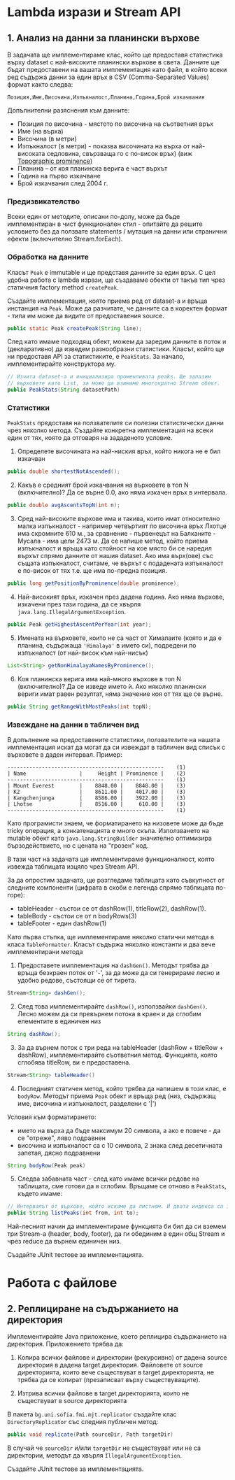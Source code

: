 # Lambda изрази и Stream API

## 1. Анализ на данни за планински върхове

В задачата ще имплементираме клас, който ще предоставя статистика върху dataset с най-високите планински върхове в света. Данните ще бъдат предоставени на вашата имплементация като файл, в който всеки ред съдържа данни за един връх в CSV (Comma-Separated Values) формат както следва:

`Позиция,Име,Височина,Изпъкналост,Планина,Година,Брой изкачвания`

Допълнителни разяснения към данните:

  - Позиция по височина - мястото по височина на съответния връх
  - Име (на върха)
  - Височина (в метри)
  - Изпъкналост (в метри) - показва височината на върха от най-високата седловина, свързваща го с по-висок връх) (виж [Topographic prominence](https://en.wikipedia.org/wiki/Topographic_prominence))
  - Планина – от коя планинска верига е част върхът
  - Година на първо изкачване
  - Брой изкачвания след 2004 г.

### Предизвикателство

Всеки един от методите, описани по-долу, може да бъде имплементиран в чист функционален стил - опитайте да решите условието без да ползвате statements / мутация на данни или странични ефекти (включително Stream.forEach).

### Обработка на данните

Класът `Peak` е immutable и ще представя данните за един връх. С цел удобна работа с lambda изрази, ще създаваме обекти от такъв тип чрез статичния factory method `createPeak`.

Създайте имплементация, която приема ред от dataset-a и връща инстанция на `Peak`. Може да разчитате, че данните са в коректен формат - типа им може да видите от предоставения source.

```java
public static Peak createPeak(String line);
```

След като имаме подходящ обект, можем да заредим данните в поток и (декларативно) да изведем разнообразни статистики. Класът, който ще ни предоставя API за статистиките, е `PeakStats`. За начало, имплементирайте конструктора му.

```java
// Изчита dataset-а и инициализира променливата peaks. Ще запазим
// върховете като List, за може да взимаме многократно Stream обект.
public PeakStats(String datasetPath)
```

### Статистики

`PeakStats` предоставя на ползвателите си полезни статистически данни чрез няколко метода. Създайте конкретна имплементация на всеки един от тях, която да отговаря на зададеното условие.

1. Определете височината на най-ниския връх, който никога не е бил изкачван

```java
public double shortestNotAscended();
```

2. Какъв е средният брой изкачвания на върховете в топ N (включително)? Да се върне 0.0, ако няма изкачен връх в интервала.

```java
public double avgAscentsTopN(int n);
```

3. Сред най-високите върхове има и такива, които имат относително малка изпъкналост - например четвъртият по височина връх Лхотце има скромните 610 м., за сравнение - първенецът на Балканите - Мусала - има цели 2473 м. Да се напише метод, който приема изпъкналост и връща като стойност на кое място би се наредил върхът спрямо данните от нашия dataset. Ако има върх(ове) със същата изпъкналост, считаме, че върхът с подадената изпъкналост е по-висок от тях т.е. ще има по-предна позиция.

```java
public long getPositionByProminence(double prominence);
```

4. Най-високият връх, изкачен през дадена година. Ако няма върхове, изкачени през тази година, да се хвърля `java.lang.IllegalArgumentException`.

```java
public Peak getHighestAscentPerYear(int year);
```

5. Имената на върховете, които не са част от Хималаите (която и да е планина, съдържащa `'Himalaya'` в името си), подредени по изпъкналост (от най-висок към най-нисък)

```java
List<String> getNonHimalayaNamesByProminence();
```

6. Коя планинска верига има най-много върхове в топ N (включително)? Да се изведе името ѝ. Ако няколко планински вериги имат равен резултат, няма значение коя от тях ще се върне.

```java
public String getRangeWithMostPeaks(int topN);
```

### Извеждане на данни в табличен вид

В допълнение на предоставените статистики, ползвателите на нашата имплементация искат да могат да си извеждат в табличен вид списък с върховете в даден интервал. Пример:

```
--------------------------------------------------    (1)
| Name                 |     Height | Prominence |    (2)
--------------------------------------------------    (1)
| Mount Everest        |    8848.00 |    8848.00 |    (3)
| K2                   |    8611.00 |    4017.00 |    (3)
| Kangchenjunga        |    8586.00 |    3922.00 |    (3)
| Lhotse               |    8516.00 |     610.00 |    (3)
--------------------------------------------------    (1)
```

Като програмисти знаем, че форматирането на низовете може да бъде tricky операция, а конкатенацията е много скъпа. Използването на mutable обект като `java.lang.StringBuilder` значително оптимизира бързодействието, но с цената на "грозен" код.

В тази част на задачата ще имплементираме функционалност, която извежда таблицата изцяло чрез Stream API.

За да опростим задачата, ще разгледаме таблицата като съвкупност от следните компоненти (цифрата в скоби е легенда спрямо таблицата по-горе):

  - tableHeader - състои се от dashRow(1), titleRow(2), dashRow(1).
  - tableBody - състои се от n bodyRows(3)
  - tableFooter - един dashRow(1)

Като първа стъпка, ще имплементираме няколко статични метода в класа `TableFormatter`. Класът съдържа няколко константи и два вече имплементирани метода

1. Предоставете имплементация на `dashGen()`. Методът трябва да връща безкраен поток от '-', за да може да си генерираме лесно и удобно редове, състоящи се от тирета.

```java
Stream<String> dashGen();
```

2. След това имплементирайте `dashRow()`, използвайки `dashGen()`. Лесно можем да си превърнем потока в краен и да сглобим елементите в единичен низ

```java
String dashRow();
```

3. За да върнем поток с три реда на tableHeader (dashRow + titleRow + dashRow), имплементирайте съответния метод. Функцията, която сглобява titleRow, ви е предоставена.

```java
Stream<String> tableHeader()
```

4. Последният статичен метод, който трябва да напишем в този клас, е `bodyRow`. Методът приема `Peak` обект и връща ред (низ, съдържащ име, височина и изпъкналост, разделени с '|')

Условия към форматирането:

  - името на върха да бъде максимум 20 символа, а ако е повече - да се "отреже", ляво подравнен
  - височина и изпъкналост са с 10 символа, 2 знака след десетичната запетая, дясно подравнени

```java
String bodyRow(Peak peak)
```

5. Следва забавната част - след като имаме всички редове на таблицата, сме готови да я сглобим. Връщаме се отново в `PeakStats`, където имаме:

```java
// Интервалът от върхове, който искаме да листнем. И двата индекса са inclusive
public String listPeaks(int from, int to);
```

Най-лесният начин да имплементираме функцията би бил да си вземем три Stream-a (header, body, footer), да ги обединим в един общ Stream и чрез reduce да върнем единичен низ.

Създайте JUnit тестове за имплементацията.

# Работа с файлове

## 2. Реплициране на съдържанието на директория

Имплементирайте Java приложение, което реплицира съдържанието на директория. Приложението трябва да:

1. Копира всички файлове и директории (рекурсивно) от дадена source директория в дадена target директория. Файловете от source директорията, които вече съществуват в target директорията, не трябва да се копират (презаписват върху съществуващите).

2. Изтрива всички файлове в target директорията, които не съществуват в source директорията

В пакета `bg.uni.sofia.fmi.mjt.replicator` създайте клас `DirectoryReplicator` със следния публичен метод:

```java
public void replicate(Path sourceDir, Path targetDir)
```

В случай че `sourceDir` и/или `targetDir` не съществуват или не са директории, методът да хвърля `IllegalArgumentException`.

Създайте JUnit тестове за имплементацията.
